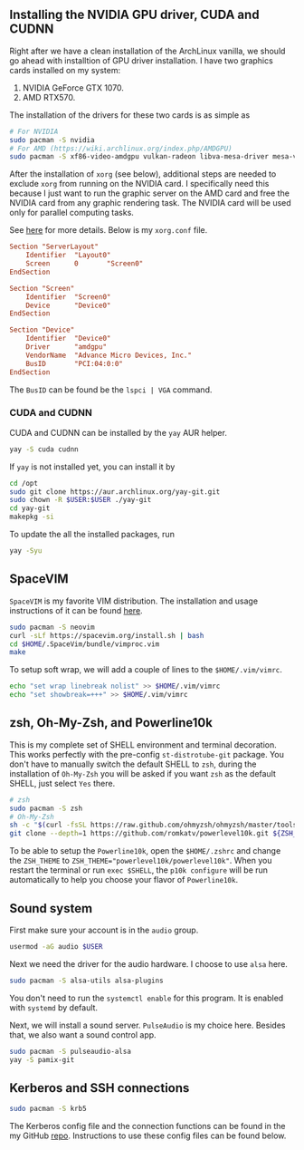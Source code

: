 ## Installing the NVIDIA GPU driver, CUDA and CUDNN
Right after we have a clean installation of the ArchLinux vanilla, we should go ahead with installtion of GPU driver installation. I have two graphics cards installed on my system:
1. NVIDIA GeForce GTX 1070.
2. AMD RTX570.

The installation of the drivers for these two cards is as simple as
```bash
# For NVIDIA
sudo pacman -S nvidia
# For AMD (https://wiki.archlinux.org/index.php/AMDGPU)
sudo pacman -S xf86-video-amdgpu vulkan-radeon libva-mesa-driver mesa-vdpau
```

After the installation of `xorg` (see below), additional steps are needed to exclude `xorg` from running on the NVIDIA card. I specifically need this because I just want to run the graphic server on the AMD card and free the NVIDIA card from any graphic rendering task. The NVIDIA card will be used only for parallel computing tasks.

See [here](https://gist.github.com/wangruohui/bc7b9f424e3d5deb0c0b8bba990b1bc5) for more details. Below is my `xorg.conf` file.
```conf
Section "ServerLayout"
	Identifier 	"Layout0"
	Screen		0		"Screen0"
EndSection

Section "Screen"
	Identifier	"Screen0"
	Device		"Device0"
EndSection

Section "Device"
	Identifier	"Device0"
	Driver		"amdgpu"
	VendorName	"Advance Micro Devices, Inc."
	BusID		"PCI:04:0:0"
EndSection
```
The `BusID` can be found be the `lspci | VGA` command. 

### CUDA and CUDNN
CUDA and CUDNN can be installed by the `yay` AUR helper.
```bash
yay -S cuda cudnn
```

If `yay` is not installed yet, you can install it by
```bash
cd /opt
sudo git clone https://aur.archlinux.org/yay-git.git
sudo chown -R $USER:$USER ./yay-git
cd yay-git
makepkg -si
```
To update the all the installed packages, run
```bash
yay -Syu
```

## SpaceVIM
`SpaceVIM` is my favorite VIM distribution. The installation and usage instructions of it can be found [here](https://spacevim.org/quick-start-guide/).
```bash
sudo pacman -S neovim
curl -sLf https://spacevim.org/install.sh | bash
cd $HOME/.SpaceVim/bundle/vimproc.vim
make
```

To setup soft wrap, we will add a couple of lines to the `$HOME/.vim/vimrc`.
```bash
echo "set wrap linebreak nolist" >> $HOME/.vim/vimrc
echo "set showbreak=+++" >> $HOME/.vim/vimrc
```

## zsh, Oh-My-Zsh, and Powerline10k
This is my complete set of SHELL environment and terminal decoration. This works perfectly with the pre-config `st-distrotube-git` package. You don't have to manually switch the default SHELL to `zsh`, during the installation of `Oh-My-Zsh` you will be asked if you want `zsh` as the default SHELL, just select `Yes` there.
```bash
# zsh
sudo pacman -S zsh
# Oh-My-Zsh
sh -c "$(curl -fsSL https://raw.github.com/ohmyzsh/ohmyzsh/master/tools/install.sh)"
git clone --depth=1 https://github.com/romkatv/powerlevel10k.git ${ZSH_CUSTOM:-$HOME/.oh-my-zsh/custom}/themes/powerlevel10k
```
To be able to setup the `Powerline10k`, open the `$HOME/.zshrc` and change the `ZSH_THEME` to `ZSH_THEME="powerlevel10k/powerlevel10k"`. When you restart the terminal or run `exec $SHELL`, the `p10k configure` will be run automatically to help you choose your flavor of `Powerline10k`.

## Sound system
First make sure your account is in the `audio` group.
```bash
usermod -aG audio $USER
```

Next we need the driver for the audio hardware. I choose to use `alsa` here.
```bash
sudo pacman -S alsa-utils alsa-plugins
```
You don't need to run the `systemctl enable` for this program. It is enabled with `systemd` by default.

Next, we will install a sound server. `PulseAudio` is my choice here. Besides that, we also want a sound control app.
```bash
sudo pacman -S pulseaudio-alsa
yay -S pamix-git
```

## Kerberos and SSH connections
```bash
sudo pacman -S krb5
```
The Kerberos config file and the connection functions can be found in the my GitHub [repo](https://github.com/dungphan90/LinuxOS-Config). Instructions to use these config files can be found below. 

